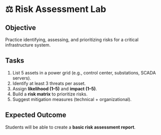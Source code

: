 # ⚖️ Risk Assessment Lab

## Objective
Practice identifying, assessing, and prioritizing risks for a critical infrastructure system.  

## Tasks
1. List 5 assets in a power grid (e.g., control center, substations, SCADA servers).  
2. Identify at least 3 threats per asset.  
3. Assign **likelihood (1–5)** and **impact (1–5)**.  
4. Build a **risk matrix** to prioritize risks.  
5. Suggest mitigation measures (technical + organizational).  

## Expected Outcome
Students will be able to create a **basic risk assessment report**.
